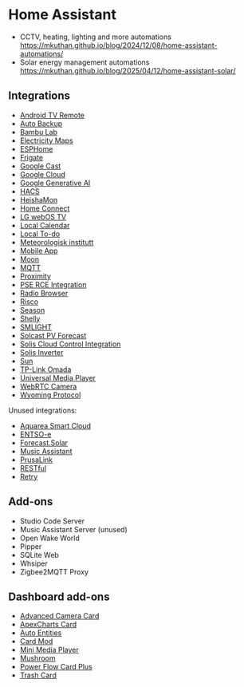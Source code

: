 # Home Assistant

* CCTV, heating, lighting and more automations <https://mkuthan.github.io/blog/2024/12/08/home-assistant-automations/>
* Solar energy management automations <https://mkuthan.github.io/blog/2025/04/12/home-assistant-solar/>

## Integrations

* [Android TV Remote](https://www.home-assistant.io/integrations/androidtv_remote)
* [Auto Backup](https://github.com/jcwillox/hass-auto-backup)
* [Bambu Lab](https://github.com/greghesp/ha-bambulab)
* [Electricity Maps](https://www.home-assistant.io/integrations/co2signal)
* [ESPHome](https://www.home-assistant.io/integrations/esphome)
* [Frigate](https://github.com/blakeblackshear/frigate)
* [Google Cast](https://www.home-assistant.io/integrations/cast)
* [Google Cloud](https://www.home-assistant.io/integrations/google_cloud)
* [Google Generative AI](https://www.home-assistant.io/integrations/google_generative_ai_conversation)
* [HACS](https://hacs.xyz/docs/use/)
* [HeishaMon](https://github.com/kamaradclimber/heishamon-homeassistant)
* [Home Connect](https://www.home-assistant.io/integrations/home_connect)
* [LG webOS TV](https://www.home-assistant.io/integrations/webostv/)
* [Local Calendar](https://www.home-assistant.io/integrations/local_calendar)
* [Local To-do](https://www.home-assistant.io/integrations/local_todo)
* [Meteorologisk institutt](https://www.home-assistant.io/integrations/met)
* [Mobile App](https://www.home-assistant.io/integrations/mobile_app)
* [Moon](https://www.home-assistant.io/integrations/moon)
* [MQTT](https://www.home-assistant.io/integrations/mqtt)
* [Proximity](https://www.home-assistant.io/integrations/proximity)
* [PSE RCE Integration](https://github.com/robertugo2/ha_rce/)
* [Radio Browser](https://www.home-assistant.io/integrations/radio_browser)
* [Risco](https://www.home-assistant.io/integrations/risco)
* [Season](https://www.home-assistant.io/integrations/season)
* [Shelly](https://www.home-assistant.io/integrations/shelly)
* [SMLIGHT](https://www.home-assistant.io/integrations/smlight)
* [Solcast PV Forecast](https://github.com/BJReplay/ha-solcast-solar)
* [Solis Cloud Control Integration](https://github.com/mkuthan/solis-cloud-control)
* [Solis Inverter](https://github.com/hultenvp/solis-sensor/)
* [Sun](https://www.home-assistant.io/integrations/sun)
* [TP-Link Omada](https://www.home-assistant.io/integrations/tplink_omada)
* [Universal Media Player](https://www.home-assistant.io/integrations/universal)
* [WebRTC Camera](https://github.com/AlexxIT/WebRTC)
* [Wyoming Protocol](https://www.home-assistant.io/integrations/wyoming)

Unused integrations:

* [Aquarea Smart Cloud](https://github.com/cjaliaga/home-assistant-aquarea)
* [ENTSO-e](https://github.com/JaccoR/hass-entso-e)
* [Forecast.Solar](https://www.home-assistant.io/integrations/forecast_solar)
* [Music Assistant](https://www.home-assistant.io/integrations/music_assistant)
* [PrusaLink](https://www.home-assistant.io/integrations/prusalink)
* [RESTful](https://www.home-assistant.io/integrations/rest)
* [Retry](https://github.com/amitfin/retry)

## Add-ons

* Studio Code Server
* Music Assistant Server (unused)
* Open Wake World
* Pipper
* SQLite Web
* Whsiper
* Zigbee2MQTT Proxy

## Dashboard add-ons

* [Advanced Camera Card](https://github.com/dermotduffy/advanced-camera-card)
* [ApexCharts Card](https://github.com/RomRider/apexcharts-card)
* [Auto Entities](https://github.com/thomasloven/lovelace-auto-entities)
* [Card Mod](https://github.com/thomasloven/lovelace-card-mod)
* [Mini Media Player](https://github.com/kalkih/mini-media-player)
* [Mushroom](https://github.com/piitaya/lovelace-mushroom)
* [Power Flow Card Plus](https://github.com/flixlix/power-flow-card-plus)
* [Trash Card](https://github.com/idaho/hassio-trash-card)
